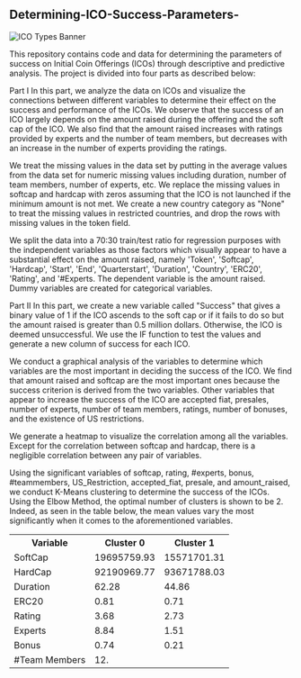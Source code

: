 ## Determining-ICO-Success-Parameters-

<head>

</head>
<body>
	<div class="banner">
		<img src="https://opengeekslab.com/wp-content/uploads/2021/10/Definition-of-an-ICO-and-Its-Types.png" alt="ICO Types Banner">
	</div>
</body>



This repository contains code and data for determining the parameters of success on Initial Coin Offerings (ICOs) through descriptive and predictive analysis. The project is divided into four parts as described below:

Part I
In this part, we analyze the data on ICOs and visualize the connections between different variables to determine their effect on the success and performance of the ICOs. We observe that the success of an ICO largely depends on the amount raised during the offering and the soft cap of the ICO. We also find that the amount raised increases with ratings provided by experts and the number of team members, but decreases with an increase in the number of experts providing the ratings.

We treat the missing values in the data set by putting in the average values from the data set for numeric missing values including duration, number of team members, number of experts, etc. We replace the missing values in softcap and hardcap with zeros assuming that the ICO is not launched if the minimum amount is not met. We create a new country category as "None" to treat the missing values in restricted countries, and drop the rows with missing values in the token field.

We split the data into a 70:30 train/test ratio for regression purposes with the independent variables as those factors which visually appear to have a substantial effect on the amount raised, namely 'Token', 'Softcap', 'Hardcap', 'Start', 'End', 'Quarterstart', 'Duration', 'Country', 'ERC20', 'Rating', and '#Experts. The dependent variable is the amount raised. Dummy variables are created for categorical variables.

Part II
In this part, we create a new variable called "Success" that gives a binary value of 1 if the ICO ascends to the soft cap or if it fails to do so but the amount raised is greater than 0.5 million dollars. Otherwise, the ICO is deemed unsuccessful. We use the IF function to test the values and generate a new column of success for each ICO.

We conduct a graphical analysis of the variables to determine which variables are the most important in deciding the success of the ICO. We find that amount raised and softcap are the most important ones because the success criterion is derived from the two variables. Other variables that appear to increase the success of the ICO are accepted fiat, presales, number of experts, number of team members, ratings, number of bonuses, and the existence of US restrictions.

We generate a heatmap to visualize the correlation among all the variables. Except for the correlation between softcap and hardcap, there is a negligible correlation between any pair of variables.

Using the significant variables of softcap, rating, #experts, bonus, #teammembers, US_Restriction, accepted_fiat, presale, and amount_raised, we conduct K-Means clustering to determine the success of the ICOs. Using the Elbow Method, the optimal number of clusters is shown to be 2. Indeed, as seen in the table below, the mean values vary the most significantly when it comes to the aforementioned variables.

<table>
  <tr>
    <th>Variable</th>
    <th>Cluster 0</th>
    <th>Cluster 1</th>
  </tr>
  <tr>
    <td>SoftCap</td>
    <td>19695759.93</td>
    <td>15571701.31</td>
  </tr>
  <tr>
    <td>HardCap</td>
    <td>92190969.77</td>
    <td>93671788.03</td>
  </tr>
  <tr>
    <td>Duration</td>
    <td>62.28</td>
    <td>44.86</td>
  </tr>
  <tr>
    <td>ERC20</td>
    <td>0.81</td>
    <td>0.71</td>
  </tr>
  <tr>
    <td>Rating</td>
    <td>3.68</td>
    <td>2.73</td>
  </tr>
  <tr>
    <td>Experts</td>
    <td>8.84</td>
    <td>1.51</td>
  </tr>
  <tr>
    <td>Bonus</td>
    <td>0.74</td>
    <td>0.21</td>
  </tr>
  <tr>
    <td>#Team Members</td>
    <td>12.</td>
    <td></td>
  </tr>
</table>
